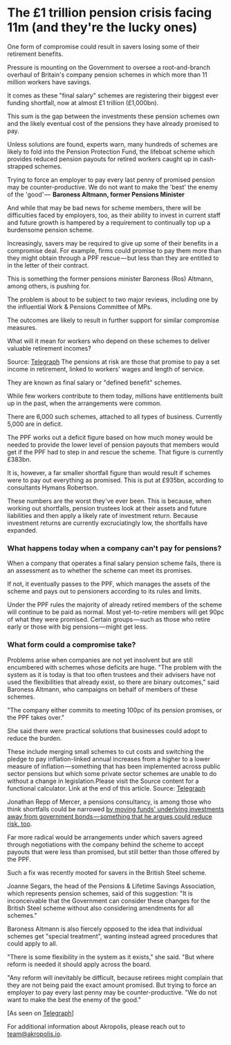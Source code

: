 ﻿# The £1 trillion pension crisis facing 11m (and they&#39;re the lucky ones)

One form of compromise could result in savers losing some of their retirement benefits.

Pressure is mounting on the Government to oversee a root-and-branch overhaul of Britain&#39;s company pension schemes in which more than 11 million workers have savings.

It comes as these &quot;final salary&quot; schemes are registering their biggest ever funding shortfall, now at almost £1 trillion (£1,000bn).

This sum is the gap between the investments these pension schemes own and the likely eventual cost of the pensions they have already promised to pay.

Unless solutions are found, experts warn, many hundreds of schemes are likely to fold into the Pension Protection Fund, the lifeboat scheme which provides reduced pension payouts for retired workers caught up in cash-strapped schemes.

Trying to force an employer to pay every last penny of promised pension may be counter-productive. We do not want to make the &#39;best&#39; the enemy of the &#39;good&#39; —  **Baroness Altmann, former Pensions Minister**

And while that may be bad news for scheme members, there will be difficulties faced by employers, too, as their ability to invest in current staff and future growth is hampered by a requirement to continually top up a burdensome pension scheme.

Increasingly, savers may be required to give up some of their benefits in a compromise deal. For example, firms could promise to pay them more than they might obtain through a PPF rescue — but less than they are entitled to in the letter of their contract.

This is something the former pensions minister Baroness (Ros) Altmann, among others, is pushing for.

The problem is about to be subject to two major reviews, including one by the influential Work &amp; Pensions Committee of MPs.

The outcomes are likely to result in further support for similar compromise measures.

What will it mean for workers who depend on these schemes to deliver valuable retirement incomes?

Source: [Telegraph](https://www.telegraph.co.uk/pensions-retirement/news/the-1-trillion-pension-crisis-facing-11m-and-theyre-the-lucky-on/) The pensions at risk are those that promise to pay a set income in retirement, linked to workers&#39; wages and length of service.

They are known as final salary or &quot;defined benefit&quot; schemes.

While few workers contribute to them today, millions have entitlements built up in the past, when the arrangements were common.

There are 6,000 such schemes, attached to all types of business. Currently 5,000 are in deficit.

The PPF works out a deficit figure based on how much money would be needed to provide the lower level of pension payouts that members would get if the PPF had to step in and rescue the scheme. That figure is currently £383bn.

It is, however, a far smaller shortfall figure than would result if schemes were to pay out everything as promised. This is put at £935bn, according to consultants Hymans Robertson.

These numbers are the worst they&#39;ve ever been. This is because, when working out shortfalls, pension trustees look at their assets and future liabilities and then apply a likely rate of investment return. Because investment returns are currently excruciatingly low, the shortfalls have expanded.

### What happens today when a company can&#39;t pay for pensions?

When a company that operates a final salary pension scheme fails, there is an assessment as to whether the scheme can meet its promises.

If not, it eventually passes to the PPF, which manages the assets of the scheme and pays out to pensioners according to its rules and limits.

Under the PPF rules the majority of already retired members of the scheme will continue to be paid as normal. Most yet-to-retire members will get 90pc of what they were promised. Certain groups — such as those who retire early or those with big pensions — might get less.

### What form could a compromise take?

Problems arise when companies are not yet insolvent but are still encumbered with schemes whose deficits are huge. &quot;The problem with the system as it is today is that too often trustees and their advisers have not used the flexibilities that already exist, so there are binary outcomes,&quot; said Baroness Altmann, who campaigns on behalf of members of these schemes.

&quot;The company either commits to meeting 100pc of its pension promises, or the PPF takes over.&quot;

She said there were practical solutions that businesses could adopt to reduce the burden.

These include merging small schemes to cut costs and switching the pledge to pay inflation-linked annual increases from a higher to a lower measure of inflation — something that has been implemented across public sector pensions but which some private sector schemes are unable to do without a change in legislation.Please visit the Source content for a functional calculator. Link at the end of this article. Source: [Telegraph](https://www.telegraph.co.uk/pensions-retirement/news/the-1-trillion-pension-crisis-facing-11m-and-theyre-the-lucky-on/)​

Jonathan Repp of Mercer, a pensions consultancy, is among those who think shortfalls could be narrowed [by moving funds&#39; underlying investments away from government bonds — something that he argues could reduce risk, too](https://www.linkedin.com/pulse/chasing-rainbows-jonathan-repp?trk=prof-post).

Far more radical would be arrangements under which savers agreed through negotiations with the company behind the scheme to accept payouts that were less than promised, but still better than those offered by the PPF.

Such a fix was recently mooted for savers in the British Steel scheme.

Joanne Segars, the head of the Pensions &amp; Lifetime Savings Association, which represents pension schemes, said of this suggestion: &quot;It is inconceivable that the Government can consider these changes for the British Steel scheme without also considering amendments for all schemes.&quot;

Baroness Altmann is also fiercely opposed to the idea that individual schemes get &quot;special treatment&quot;, wanting instead agreed procedures that could apply to all.

&quot;There is some flexibility in the system as it exists,&quot; she said. &quot;But where reform is needed it should apply across the board.

&quot;Any reform will inevitably be difficult, because retirees might complain that they are not being paid the exact amount promised. But trying to force an employer to pay every last penny may be counter-productive. &quot;We do not want to make the best the enemy of the good.&quot;

[As seen on [Telegraph](https://www.telegraph.co.uk/pensions-retirement/news/the-1-trillion-pension-crisis-facing-11m-and-theyre-the-lucky-on/)]

For additional information about Akropolis, please reach out to [team@akropolis.io](mailto:team@akropolis.io).